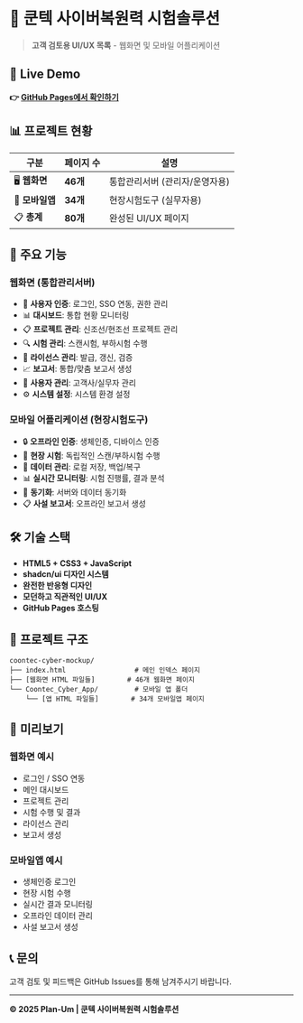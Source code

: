 # 🔐 쿤텍 사이버복원력 시험솔루션

> **고객 검토용 UI/UX 목록** - 웹화면 및 모바일 어플리케이션

## 🚀 Live Demo

**👉 [GitHub Pages에서 확인하기](https://plan-um.github.io/coontec-cyber-mockup/)**

## 📊 프로젝트 현황

| 구분 | 페이지 수 | 설명 |
|------|-----------|------|
| 🖥️ **웹화면** | **46개** | 통합관리서버 (관리자/운영자용) |
| 📱 **모바일앱** | **34개** | 현장시험도구 (실무자용) |
| 📋 **총계** | **80개** | 완성된 UI/UX 페이지 |

## 🎯 주요 기능

### 웹화면 (통합관리서버)
- 🔑 **사용자 인증**: 로그인, SSO 연동, 권한 관리
- 📊 **대시보드**: 통합 현황 모니터링
- 📋 **프로젝트 관리**: 신조선/현조선 프로젝트 관리
- 🔍 **시험 관리**: 스캔시험, 부하시험 수행
- 📄 **라이선스 관리**: 발급, 갱신, 검증
- 📈 **보고서**: 통합/맞춤 보고서 생성
- 👥 **사용자 관리**: 고객사/실무자 관리
- ⚙️ **시스템 설정**: 시스템 환경 설정

### 모바일 어플리케이션 (현장시험도구)
- 🔒 **오프라인 인증**: 생체인증, 디바이스 인증
- 📱 **현장 시험**: 독립적인 스캔/부하시험 수행
- 💾 **데이터 관리**: 로컬 저장, 백업/복구
- 📊 **실시간 모니터링**: 시험 진행률, 결과 분석
- 🔄 **동기화**: 서버와 데이터 동기화
- 📋 **사설 보고서**: 오프라인 보고서 생성

## 🛠️ 기술 스택

- **HTML5 + CSS3 + JavaScript**
- **shadcn/ui 디자인 시스템**
- **완전한 반응형 디자인**
- **모던하고 직관적인 UI/UX**
- **GitHub Pages 호스팅**

## 📁 프로젝트 구조

```
coontec-cyber-mockup/
├── index.html                 # 메인 인덱스 페이지
├── [웹화면 HTML 파일들]        # 46개 웹화면 페이지
└── Coontec_Cyber_App/         # 모바일 앱 폴더
    └── [앱 HTML 파일들]        # 34개 모바일앱 페이지
```

## 👀 미리보기

### 웹화면 예시
- 로그인 / SSO 연동
- 메인 대시보드
- 프로젝트 관리
- 시험 수행 및 결과
- 라이선스 관리
- 보고서 생성

### 모바일앱 예시
- 생체인증 로그인
- 현장 시험 수행
- 실시간 결과 모니터링
- 오프라인 데이터 관리
- 사설 보고서 생성

## 📞 문의

고객 검토 및 피드백은 GitHub Issues를 통해 남겨주시기 바랍니다.

---

**© 2025 Plan-Um | 쿤텍 사이버복원력 시험솔루션**